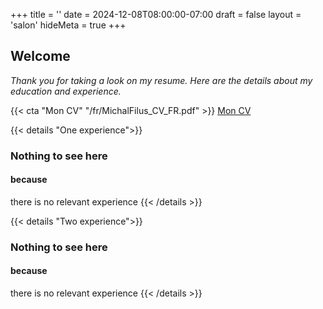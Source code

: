 +++
title = ''
date = 2024-12-08T08:00:00-07:00
draft = false
layout = 'salon'
hideMeta = true 
+++


## Welcome

*Thank you for taking a look on my resume. Here are the details about my education and experience.*


{{< cta "Mon CV" "/fr/MichalFilus_CV_FR.pdf" >}}
[Mon CV](/fr/MichalFilus_CV_FR.pdf)

{{< details "One experience">}}
### Nothing to see here
#### because
there is no relevant experience
{{< /details >}}




{{< details "Two experience">}}
### Nothing to see here
#### because
there is no relevant experience
{{< /details >}}



